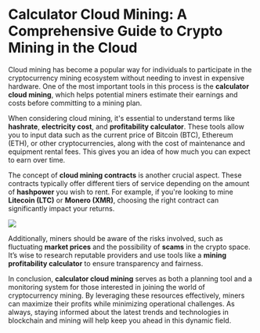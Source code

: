 # Calculator Cloud Mining: A Comprehensive Guide to Crypto Mining in the Cloud

Cloud mining has become a popular way for individuals to participate in the cryptocurrency mining ecosystem without needing to invest in expensive hardware. One of the most important tools in this process is the **calculator cloud mining**, which helps potential miners estimate their earnings and costs before committing to a mining plan.

When considering cloud mining, it's essential to understand terms like **hashrate**, **electricity cost**, and **profitability calculator**. These tools allow you to input data such as the current price of Bitcoin (BTC), Ethereum (ETH), or other cryptocurrencies, along with the cost of maintenance and equipment rental fees. This gives you an idea of how much you can expect to earn over time.

The concept of **cloud mining contracts** is another crucial aspect. These contracts typically offer different tiers of service depending on the amount of **hashpower** you wish to rent. For example, if you're looking to mine **Litecoin (LTC)** or **Monero (XMR)**, choosing the right contract can significantly impact your returns. 

![](https://github.com/user-attachments/assets/b6e7b7a2-655e-4d44-8baa-20c566a3cb65)

Additionally, miners should be aware of the risks involved, such as fluctuating **market prices** and the possibility of **scams** in the crypto space. It’s wise to research reputable providers and use tools like a **mining profitability calculator** to ensure transparency and fairness.

In conclusion, **calculator cloud mining** serves as both a planning tool and a monitoring system for those interested in joining the world of cryptocurrency mining. By leveraging these resources effectively, miners can maximize their profits while minimizing operational challenges. As always, staying informed about the latest trends and technologies in blockchain and mining will help keep you ahead in this dynamic field.